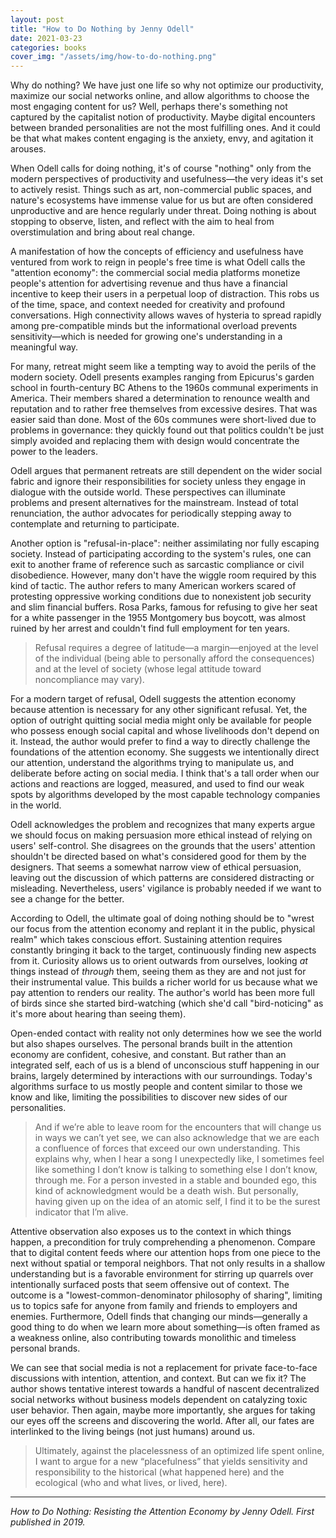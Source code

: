 ```yaml
---
layout: post
title: "How to Do Nothing by Jenny Odell"
date: 2021-03-23
categories: books
cover_img: "/assets/img/how-to-do-nothing.png"
---
```


Why do nothing? We have just one life so why not optimize our productivity, maximize our social networks online, and allow algorithms to choose the most engaging content for us? Well, perhaps there's something not captured by the capitalist notion of productivity. Maybe digital encounters between branded personalities are not the most fulfilling ones. And it could be that what makes content engaging is the anxiety, envy, and agitation it arouses.

When Odell calls for doing nothing, it's of course "nothing" only from the modern perspectives of productivity and usefulness—the very ideas it's set to actively resist. Things such as art, non-commercial public spaces, and nature's ecosystems have immense value for us but are often considered unproductive and are hence regularly under threat. Doing nothing is about stopping to observe, listen, and reflect with the aim to heal from overstimulation and bring about real change.

A manifestation of how the concepts of efficiency and usefulness have ventured from work to reign in people's free time is what Odell calls the "attention economy": the commercial social media platforms monetize people's attention for advertising revenue and thus have a financial incentive to keep their users in a perpetual loop of distraction. This robs us of the time, space, and context needed for creativity and profound conversations. High connectivity allows waves of hysteria to spread rapidly among pre-compatible minds but the informational overload prevents sensitivity—which is needed for growing one's understanding in a meaningful way.

For many, retreat might seem like a tempting way to avoid the perils of the modern society. Odell presents examples ranging from Epicurus's garden school in fourth-century BC Athens to the 1960s communal experiments in America. Their members shared a determination to renounce wealth and reputation and to rather free themselves from excessive desires. That was easier said than done. Most of the 60s communes were short-lived due to problems in governance: they quickly found out that politics couldn't be just simply avoided and replacing them with design would concentrate the power to the leaders.

Odell argues that permanent retreats are still dependent on the wider social fabric and ignore their responsibilities for society unless they engage in dialogue with the outside world. These perspectives can illuminate problems and present alternatives for the mainstream. Instead of total renunciation, the author advocates for periodically stepping away to contemplate and returning to participate. 

Another option is "refusal-in-place": neither assimilating nor fully escaping society. Instead of participating according to the system's rules, one can exit to another frame of reference such as sarcastic compliance or civil disobedience. However, many don't have the wiggle room required by this kind of tactic. The author refers to many American workers scared of protesting oppressive working conditions due to nonexistent job security and slim financial buffers. Rosa Parks, famous for refusing to give her seat for a white passenger in the 1955 Montgomery bus boycott, was almost ruined by her arrest and couldn't find full employment for ten years.

>Refusal requires a degree of latitude—a margin—enjoyed at the level of the individual (being able to personally afford the consequences) and at the level of society (whose legal attitude toward noncompliance may vary).

For a modern target of refusal, Odell suggests the attention economy because attention is necessary for any other significant refusal. Yet, the option of outright quitting social media might only be available for people who possess enough social capital and whose livelihoods don't depend on it. Instead, the author would prefer to find a way to directly challenge the foundations of the attention economy. She suggests we intentionally direct our attention, understand the algorithms trying to manipulate us, and deliberate before acting on social media. I think that's a tall order when our actions and reactions are logged, measured, and used to find our weak spots by algorithms developed by the most capable technology companies in the world.

Odell acknowledges the problem and recognizes that many experts argue we should focus on making persuasion more ethical instead of relying on users' self-control. She disagrees on the grounds that the users' attention shouldn't be directed based on what's considered good for them by the designers. That seems a somewhat narrow view of ethical persuasion, leaving out the discussion of which patterns are considered distracting or misleading. Nevertheless, users' vigilance is probably needed if we want to see a change for the better.

According to Odell, the ultimate goal of doing nothing should be to "wrest our focus from the attention economy and replant it in the public, physical realm" which takes conscious effort. Sustaining attention requires constantly bringing it back to the target, continuously finding new aspects from it. Curiosity allows us to orient outwards from ourselves, looking _at_ things instead of _through_ them, seeing them as they are and not just for their instrumental value. This builds a richer world for us because what we pay attention to renders our reality. The author's world has been more full of birds since she started bird-watching (which she'd call "bird-noticing" as it's more about hearing than seeing them). 

Open-ended contact with reality not only determines how we see the world but also shapes ourselves. The personal brands built in the attention economy are confident, cohesive, and constant. But rather than an integrated self, each of us is a blend of unconscious stuff happening in our brains, largely determined by interactions with our surroundings. Today's algorithms surface to us mostly people and content similar to those we know and like, limiting the possibilities to discover new sides of our personalities.

>And if we’re able to leave room for the encounters that will change us in ways we can’t yet see, we can also acknowledge that we are each a confluence of forces that exceed our own understanding. This explains why, when I hear a song I unexpectedly like, I sometimes feel like something I don’t know is talking to something else I don’t know, through me. For a person invested in a stable and bounded ego, this kind of acknowledgment would be a death wish. But personally, having given up on the idea of an atomic self, I find it to be the surest indicator that I’m alive.

Attentive observation also exposes us to the context in which things happen, a precondition for truly comprehending a phenomenon. Compare that to digital content feeds where our attention hops from one piece to the next without spatial or temporal neighbors. That not only results in a shallow understanding but is a favorable environment for stirring up quarrels over intentionally surfaced posts that seem offensive out of context. The outcome is a "lowest-common-denominator philosophy of sharing", limiting us to topics safe for anyone from family and friends to employers and enemies. Furthermore, Odell finds that changing our minds—generally a good thing to do when we learn more about something—is often framed as a weakness online, also contributing towards monolithic and timeless personal brands. 

We can see that social media is not a replacement for private face-to-face discussions with intention, attention, and context. But can we fix it? The author shows tentative interest towards a handful of nascent decentralized social networks without business models dependent on catalyzing toxic user behavior. Then again, maybe more importantly, she argues for taking our eyes off the screens and discovering the world. After all, our fates are interlinked to the living beings (not just humans) around us.

>Ultimately, against the placelessness of an optimized life spent online, I want to argue for a new “placefulness” that yields sensitivity and responsibility to the historical (what happened here) and the ecological (who and what lives, or lived, here).

---

_How to Do Nothing: Resisting the Attention Economy by Jenny Odell. First published in 2019._